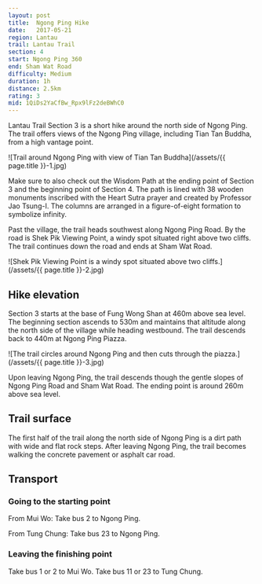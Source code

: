 ```yaml
---
layout: post
title:  Ngong Ping Hike
date:   2017-05-21
region: Lantau
trail: Lantau Trail
section: 4
start: Ngong Ping 360
end: Sham Wat Road
difficulty: Medium
duration: 1h
distance: 2.5km
rating: 3
mid: 1QiDs2YaCfBw_Rpx9lFz2deBWhC0
---
```

Lantau Trail Section 3 is a short hike around the north side of Ngong Ping. The trail offers views of the Ngong Ping village, including Tian Tan Buddha, from a high vantage point.

![Trail around Ngong Ping with view of Tian Tan Buddha](/assets/{{ page.title }}-1.jpg)

Make sure to also check out the Wisdom Path at the ending point of Section 3 and the beginning point of Section 4. The path is lined with 38 wooden monuments inscribed with the Heart Sutra prayer and created by Professor Jao Tsung-I. The columns are arranged in a figure-of-eight formation to symbolize infinity.

Past the village, the trail heads southwest along Ngong Ping Road. By the road is Shek Pik Viewing Point, a windy spot situated right above two cliffs. The trail continues down the road and ends at Sham Wat Road.

![Shek Pik Viewing Point is a windy spot situated above two cliffs.](/assets/{{ page.title }}-2.jpg)

## Hike elevation

Section 3 starts at the base of Fung Wong Shan at 460m above sea level. The beginning section ascends to 530m and maintains that altitude along the north side of the village while heading westbound. The trail descends back to 440m at Ngong Ping Piazza.

![The trail circles around Ngong Ping and then cuts through the piazza.](/assets/{{ page.title }}-3.jpg)

Upon leaving Ngong Ping, the trail descends though the gentle slopes of Ngong Ping Road and Sham Wat Road. The ending point is around 260m above sea level.

## Trail surface

The first half of the trail along the north side of Ngong Ping is a dirt path with wide and flat rock steps. After leaving Ngong Ping, the trail becomes walking the concrete pavement or asphalt car road.

## Transport

### Going to the starting point

From Mui Wo: Take bus 2 to Ngong Ping.

From Tung Chung: Take bus 23 to Ngong Ping.

### Leaving the finishing point

Take bus 1 or 2 to Mui Wo. Take bus 11 or 23 to Tung Chung.
